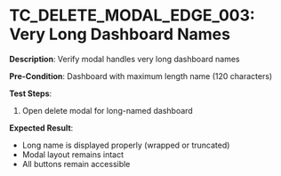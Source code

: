 # TC_DELETE_MODAL_EDGE_003: Very Long Dashboard Names

**Description**: Verify modal handles very long dashboard names

**Pre-Condition**: Dashboard with maximum length name (120 characters)

**Test Steps**:
1. Open delete modal for long-named dashboard

**Expected Result**:
- Long name is displayed properly (wrapped or truncated)
- Modal layout remains intact
- All buttons remain accessible